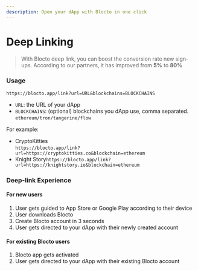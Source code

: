 ```yaml
---
description: Open your dApp with Blocto in one click
---
```


# Deep Linking

> With Blocto deep link, you can boost the conversion rate new sign-ups. According to our partners, it has improved from **5%** to **80%**

### Usage

```http
https://blocto.app/link?url=URL&blockchains=BLOCKCHAINS
```

* `URL`: the URL of your dApp
* `BLOCKCHAINS`: (optional) blockchains you dApp use, comma separated. `ethereum/tron/tangerine/flow`

For example:

* CryptoKitties\
  `https://blocto.app/link?url=https://cryptokitties.co&blockchain=ethereum`
* Knight Story`https://blocto.app/link?url=https://knightstory.io&blockchain=ethereum`

### Deep-link Experience

#### For new users

1. User gets guided to App Store or Google Play according to their device
2. User downloads Blocto
3. Create Blocto account in 3 seconds
4. User gets directed to your dApp with their newly created account

#### For existing Blocto users

1. Blocto app gets activated
2. User gets directed to your dApp with their existing Blocto account
